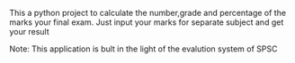This a python project to calculate the number,grade and percentage of the marks your final exam.
Just input your marks for separate subject and get your result

Note: This application is bult in the light of the evalution system of SPSC
